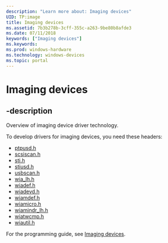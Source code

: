 ```yaml
---
description: "Learn more about: Imaging devices"
UID: TP:image
title: Imaging devices
ms.assetid: 7b3b278b-3cff-355c-a263-9be80b8afde3
ms.date: 07/11/2018
keywords: ["Imaging devices"]
ms.keywords: 
ms.prod: windows-hardware
ms.technology: windows-devices
ms.topic: portal
---
```


# Imaging devices

## -description

Overview of imaging device driver technology.

To develop drivers for imaging devices, you need these headers:

- [ptpusd.h](../ptpusd/index.md)
- [scsiscan.h](../scsiscan/index.md)
- [sti.h](../sti/index.md)
- [stiusd.h](../stiusd/index.md)
- [usbscan.h](../usbscan/index.md)
- [wia_lh.h](../wia_lh/index.md)
- [wiadef.h](../wiadef/index.md)
- [wiadevd.h](../wiadevd/index.md)
- [wiamdef.h](../wiamdef/index.md)
- [wiamicro.h](../wiamicro/index.md)
- [wiamindr_lh.h](../wiamindr_lh/index.md)
- [wiatwcmp.h](../wiatwcmp/index.md)
- [wiautil.h](../wiautil/index.md)

For the programming guide, see [Imaging devices](/windows-hardware/drivers/image).
